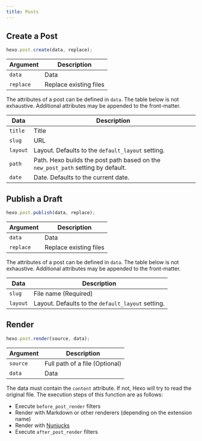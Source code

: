 ```yaml
---
title: Posts
---
```

## Create a Post

``` js
hexo.post.create(data, replace);
```

Argument | Description
--- | ---
`data` | Data
`replace` | Replace existing files

The attributes of a post can be defined in `data`. The table below is not exhaustive. Additional attributes may be appended to the front-matter.

Data | Description
--- | ---
`title` | Title
`slug` | URL
`layout` | Layout. Defaults to the `default_layout` setting.
`path` | Path. Hexo builds the post path based on the `new_post_path` setting by default.
`date` | Date. Defaults to the current date.

## Publish a Draft

``` js
hexo.post.publish(data, replace);
```

Argument | Description
--- | ---
`data` | Data
`replace` | Replace existing files

The attributes of a post can be defined in `data`. The table below is not exhaustive. Additional attributes may be appended to the front-matter.

Data | Description
--- | ---
`slug` | File name (Required)
`layout` | Layout. Defaults to the `default_layout` setting.

## Render

``` js
hexo.post.render(source, data);
```

Argument | Description
--- | ---
`source` | Full path of a file (Optional)
`data` | Data

The data must contain the `content` attribute. If not, Hexo will try to read the original file. The execution steps of this function are as follows:

- Execute `before_post_render` filters
- Render with Markdown or other renderers (depending on the extension name)
- Render with [Nunjucks]
- Execute `after_post_render` filters

[Nunjucks]: http://mozilla.github.io/nunjucks/
